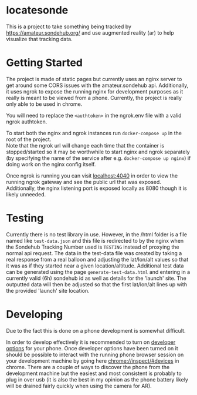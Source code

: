 # locatesonde
This is a project to take something being tracked by https://amateur.sondehub.org/ and use augmented reality (ar) to help visualize that tracking data.

# Getting Started
The project is made of static pages but currently uses an nginx server to get around some CORS issues with the amateur.sondehub api.  Additionally, it uses ngrok to expose the running nginx for development purposes as it really is meant to be viewed from a phone.
Currently, the project is really only able to be used in chrome.

You will need to replace the `<authtoken>` in the ngrok.env file with a valid ngrok authtoken.

To start both the nginx and ngrok instances run `docker-compose up` in the root of the project.  
Note that the ngrok url will change each time that the container is stopped/started so it may be worthwhile to start nginx and ngrok separately (by specifying the name of the service after e.g. `docker-compose up nginx`) if doing work on the nginx config itself.

Once ngrok is running you can visit [localhost:4040](http://localhost:4040) in order to view the running ngrok gateway and see the public url that was exposed.
Additionally, the nginx listening port is exposed locally as 8080 though it is likely unneeded.

# Testing
Currently there is no test library in use.  However, in the /html folder is a file named like `test-data.json` and this file is redirected to by the nginx when the Sondehub Tracking Number used is `TESTING` instead of proxying the normal api request.  The data in the test-data file was created by taking a real response from a real balloon and adjusting the lat/lon/alt values so that it was as if they started near a given location/altitude.  Additional test data can be generated using the page `generate-test-data.html` and entering in a currently valid (6h) sondehub id as well as details for the 'launch' site.  The outputted data will then be adjusted so that the first lat/lon/alt lines up with the provided 'launch' site location.

# Developing
Due to the fact this is done on a phone development is somewhat difficult.

In order to develop effectively it is recommended to turn on [developer options](https://www.samsung.com/uk/support/mobile-devices/how-do-i-turn-on-the-developer-options-menu-on-my-samsung-galaxy-device/) for your phone.  Once developer options have been turned on it should be possible to interact with the running phone browser session on your development machine by going here [chrome://inspect/#devices](chrome://inspect/#devices) in chrome.  There are a couple of ways to discover the phone from the development machine but the easiest and most consistent is probably to plug in over usb (it is also the best in my opinion as the phone battery likely will be drained fairly quickly when using the camera for AR).

